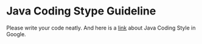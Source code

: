 # Java Coding Stype Guideline
Please write your code neatly. And here is a [link](https://google.github.io/styleguide/javaguide.html) about Java Coding Style in Google.


